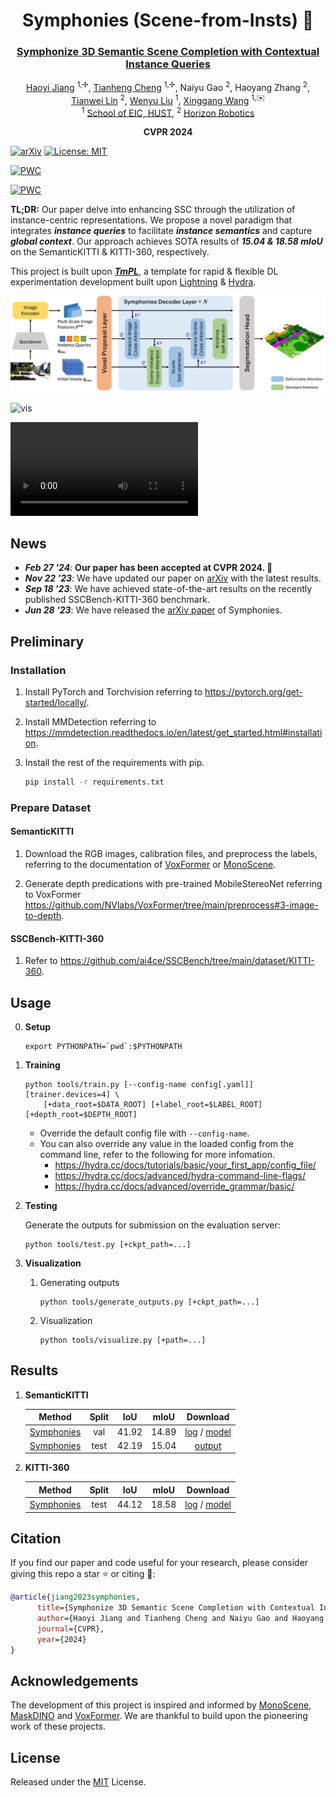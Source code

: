 <div align="center">

# Symphonies (Scene-from-Insts) 🎻

### [Symphonize 3D Semantic Scene Completion with Contextual Instance Queries](https://arxiv.org/abs/2306.15670)

[Haoyi Jiang](https://github.com/npurson) <sup>1,✢</sup>,
[Tianheng Cheng](https://scholar.google.com/citations?user=PH8rJHYAAAAJ) <sup>1,✢</sup>,
Naiyu Gao <sup>2</sup>,
Haoyang Zhang <sup>2</sup>,
[Tianwei Lin](https://wzmsltw.github.io/) <sup>2</sup>,
[Wenyu Liu](http://eic.hust.edu.cn/professor/liuwenyu/) <sup>1</sup>,
[Xinggang Wang](https://xwcv.github.io/) <sup>1,✉️</sup>
<br>
<sup>1</sup> [School of EIC, HUST](http://english.eic.hust.edu.cn/),
<sup>2</sup> [Horizon Robotics](https://en.horizonrobotics.com/)

**CVPR 2024**

</div>

[![arXiv](https://img.shields.io/badge/arXiv-2306.15670-red?logo=arXiv&logoColor=red)](https://arxiv.org/abs/2306.15670)
[![License: MIT](https://img.shields.io/github/license/hustvl/symphonies)](LICENSE)

[![PWC](https://img.shields.io/endpoint.svg?url=https://paperswithcode.com/badge/symphonize-3d-semantic-scene-completion-with/3d-semantic-scene-completion-from-a-single-1)](https://paperswithcode.com/sota/3d-semantic-scene-completion-from-a-single-1?p=symphonize-3d-semantic-scene-completion-with)

[![PWC](https://img.shields.io/endpoint.svg?url=https://paperswithcode.com/badge/symphonize-3d-semantic-scene-completion-with/3d-semantic-scene-completion-on-kitti-360)](https://paperswithcode.com/sota/3d-semantic-scene-completion-on-kitti-360?p=symphonize-3d-semantic-scene-completion-with)

**TL;DR:** Our paper delve into enhancing SSC through the utilization of instance-centric representations. We propose a novel paradigm that integrates ***instance queries*** to facilitate ***instance semantics*** and capture ***global context***. Our approach achieves SOTA results of ***15.04 & 18.58 mIoU*** on the SemanticKITTI & KITTI-360, respectively.

This project is built upon ***[TmPL](https://github.com/npurson/tmpl)***, a template for rapid & flexible DL experimentation development built upon [Lightning](https://lightning.ai/) & [Hydra](https://hydra.cc/).

![arch](assets/arch.png)

![vis](assets/vis.png)

<video controls>
    <source src="asserts/demo.mp4" type="video/mp4">
</video>

## News

* ***Feb 27 '24***: **Our paper has been accepted at CVPR 2024. 🎉**
* ***Nov 22 '23***: We have updated our paper on [arXiv](https://arxiv.org/abs/2306.15670) with the latest results.
* ***Sep 18 '23***: We have achieved state-of-the-art results on the recently published SSCBench-KITTI-360 benchmark.
* ***Jun 28 '23***: We have released the [arXiv paper](https://arxiv.org/abs/2306.15670) of Symphonies.

## Preliminary

### Installation

1. Install PyTorch and Torchvision referring to https://pytorch.org/get-started/locally/.
2. Install MMDetection referring to https://mmdetection.readthedocs.io/en/latest/get_started.html#installation.
3. Install the rest of the requirements with pip.

    ```bash
    pip install -r requirements.txt
    ```

### Prepare Dataset

#### SemanticKITTI

1. Download the RGB images, calibration files, and preprocess the labels, referring to the documentation of [VoxFormer](https://github.com/NVlabs/VoxFormer/blob/main/docs/prepare_dataset.md) or [MonoScene](https://github.com/astra-vision/MonoScene#semantickitti).

2. Generate depth predications with pre-trained MobileStereoNet referring to VoxFormer https://github.com/NVlabs/VoxFormer/tree/main/preprocess#3-image-to-depth.

#### SSCBench-KITTI-360

1. Refer to https://github.com/ai4ce/SSCBench/tree/main/dataset/KITTI-360.

## Usage

0. **Setup**

    ```shell
    export PYTHONPATH=`pwd`:$PYTHONPATH
    ```

1. **Training**

    ```shell
    python tools/train.py [--config-name config[.yaml]] [trainer.devices=4] \
        [+data_root=$DATA_ROOT] [+label_root=$LABEL_ROOT] [+depth_root=$DEPTH_ROOT]
    ```

    * Override the default config file with `--config-name`.
    * You can also override any value in the loaded config from the command line, refer to the following for more infomation.
        * https://hydra.cc/docs/tutorials/basic/your_first_app/config_file/
        * https://hydra.cc/docs/advanced/hydra-command-line-flags/
        * https://hydra.cc/docs/advanced/override_grammar/basic/

2. **Testing**

    Generate the outputs for submission on the evaluation server:

    ```shell
    python tools/test.py [+ckpt_path=...]
    ```

3. **Visualization**

    1. Generating outputs

        ```shell
        python tools/generate_outputs.py [+ckpt_path=...]
        ```

    2. Visualization

        ```shell
        python tools/visualize.py [+path=...]
        ```

## Results

1. **SemanticKITTI**

    |                    Method                    | Split |  IoU  | mIoU  |         Download         |
    | :------------------------------------------: | :---: | :---: | :---: | :----------------------: |
    | [Symphonies](symphonies/configs/config.yaml) | val   | 41.92 | 14.89 | [log](https://github.com/hustvl/Symphonies/releases/download/v1.0/semantic_kitti.log) / [model](https://github.com/hustvl/Symphonies/releases/download/v1.0/semantic_kitti_e25_miou0.1489.ckpt) |
    | [Symphonies](symphonies/configs/config.yaml) | test  | 42.19 | 15.04 | [output](https://github.com/hustvl/Symphonies/releases/download/v1.0/scoring_output.txt) |

2. **KITTI-360**

    |                    Method                    | Split |  IoU  | mIoU  |         Download         |
    | :------------------------------------------: | :---: | :---: | :---: | :----------------------: |
    | [Symphonies](symphonies/configs/config.yaml) | test  | 44.12 | 18.58 | [log](https://github.com/hustvl/Symphonies/releases/download/v1.0/kitti_360.log) / [model](https://github.com/hustvl/Symphonies/releases/download/v1.0/kitti_360_e26_miou0.1836.ckpt) |

## Citation

If you find our paper and code useful for your research, please consider giving this repo a star :star: or citing :pencil::

```BibTeX
@article{jiang2023symphonies,
      title={Symphonize 3D Semantic Scene Completion with Contextual Instance Queries},
      author={Haoyi Jiang and Tianheng Cheng and Naiyu Gao and Haoyang Zhang and Tianwei Lin and Wenyu Liu and Xinggang Wang},
      journal={CVPR},
      year={2024}
}
```

## Acknowledgements

The development of this project is inspired and informed by [MonoScene](https://github.com/astra-vision/MonoScene), [MaskDINO](https://github.com/IDEA-Research/MaskDINO) and [VoxFormer](https://github.com/NVlabs/VoxFormer). We are thankful to build upon the pioneering work of these projects.

## License

Released under the [MIT](LICENSE) License.
